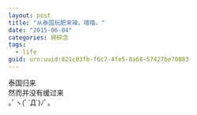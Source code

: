 ```yaml
---
layout: post
title: "从泰国玩肥来辣，嘻嘻。"
date: "2015-06-04"
categories: 碎碎念
tags:
  - life
guid: urn:uuid:821c03fb-f6c7-4fe5-8a68-57427be70883
---
```


泰国归来  
然而并没有缓过来  
｡ﾟヽ(ﾟ´Д`)ﾉﾟ｡  
